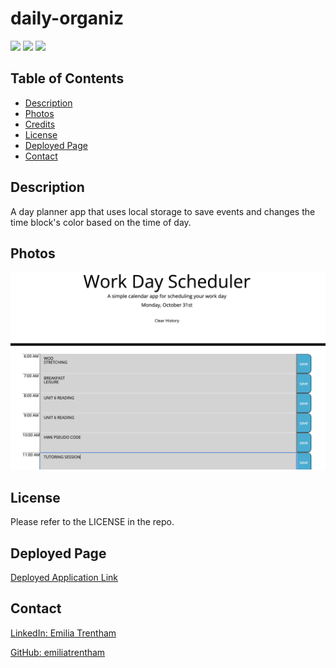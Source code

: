 # daily-organiz

![](https://img.shields.io/badge/CSS-blue.svg)
![](https://img.shields.io/badge/HTML-orange.svg)
![](https://img.shields.io/badge/JavaScript-yellow.svg)

## Table of Contents
* [Description](#description)
* [Photos](#photos)
* [Credits](#credits)
* [License](#license)
* [Deployed Page](#deployed-page)
* [Contact](#contact)

## Description
A day planner app that uses local storage to save events and changes the time block's color based on the time of day.

## Photos
![The daily-organiz work day scheduler includes the current date, a reset button, and multiple timeblocks in a 24 hour format with a save button that stores notes in local storage.](./Assets/project-screenshot.png)

## License
Please refer to the LICENSE in the repo.

## Deployed Page
<a href="https://emiliatrentham.github.io/daily-organiz/">Deployed Application Link</a> 

## Contact
<a href="https://www.linkedin.com/in/emilia-trentham-987a59164/" >LinkedIn: Emilia Trentham</a>

<a href="https://github.com/emiliatrentham%22%3EGithub:">GitHub: emiliatrentham</a>

